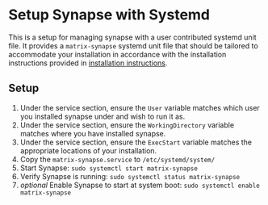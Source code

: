 # Setup Synapse with Systemd
This is a setup for managing synapse with a user contributed systemd unit
file. It provides a `matrix-synapse` systemd unit file that should be tailored
to accommodate your installation in accordance with the installation
instructions provided in
[installation instructions](https://element-hq.github.io/synapse/latest/setup/installation.html).

## Setup
1. Under the service section, ensure the `User` variable matches which user
you installed synapse under and wish to run it as.
2. Under the service section, ensure the `WorkingDirectory` variable matches
where you have installed synapse.
3. Under the service section, ensure the `ExecStart` variable matches the
appropriate locations of your installation.
4. Copy the `matrix-synapse.service` to `/etc/systemd/system/`
5. Start Synapse: `sudo systemctl start matrix-synapse`
6. Verify Synapse is running: `sudo systemctl status matrix-synapse`
7. *optional* Enable Synapse to start at system boot: `sudo systemctl enable matrix-synapse`
